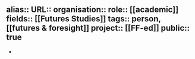 alias::
URL::
organisation::
role:: [[academic]] 
fields:: [[Futures Studies]] 
tags:: person, [[futures & foresight]] 
project:: [[FF-ed]] 
public:: true
-
-